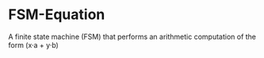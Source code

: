 # FSM-Equation
 A finite state machine (FSM) that performs an arithmetic computation of the form (x·a + y·b)
